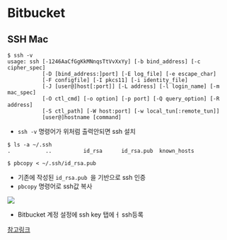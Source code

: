 # Bitbucket

## SSH Mac

```
$ ssh -v
usage: ssh [-1246AaCfGgKkMNnqsTtVvXxYy] [-b bind_address] [-c cipher_spec]
           [-D [bind_address:]port] [-E log_file] [-e escape_char]
           [-F configfile] [-I pkcs11] [-i identity_file]
           [-J [user@]host[:port]] [-L address] [-l login_name] [-m mac_spec]
           [-O ctl_cmd] [-o option] [-p port] [-Q query_option] [-R address]
           [-S ctl_path] [-W host:port] [-w local_tun[:remote_tun]]
           [user@]hostname [command]
```

* `ssh -v` 명령어가 위처럼 출력안되면 ssh 설치

```
$ ls -a ~/.ssh
.           ..          id_rsa      id_rsa.pub  known_hosts

$ pbcopy < ~/.ssh/id_rsa.pub
```
* 기존에 작성된 `id_rsa.pub `을 기반으로 ssh 인증
* `pbcopy` 명령어로 ssh값 복사

![](https://confluence.atlassian.com/bitbucket/files/304578655/755335794/1/1434638786771/add_ssh_key.png)


* Bitbucket 계정 설정에 ssh key 탭에ㅓ ssh등록

[참고링크](https://confluence.atlassian.com/bitbucket/set-up-ssh-for-git-728138079.html)
